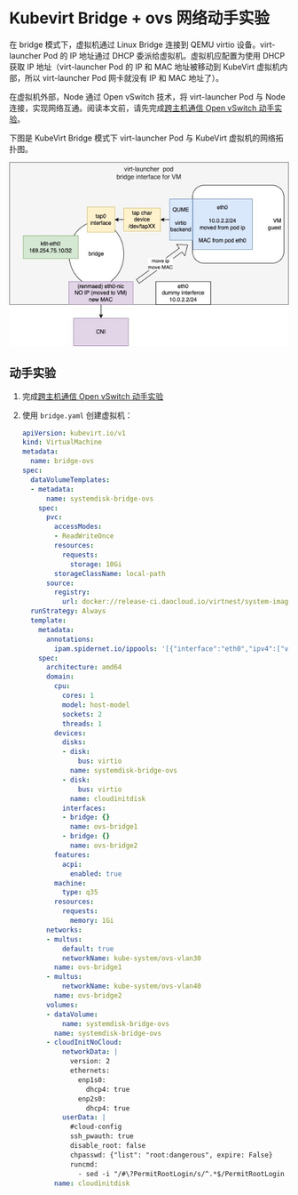 # Kubevirt Bridge + ovs 网络动手实验

在 bridge 模式下，虚拟机通过 Linux Bridge 连接到 QEMU virtio 设备。virt-launcher Pod 的 IP 地址通过 DHCP 委派给虚拟机。虚拟机应配置为使用 DHCP 获取 IP 地址（virt-launcher Pod 的 IP 和 MAC 地址被移动到 KubeVirt 虚拟机内部，所以 virt-launcher Pod 网卡就没有 IP 和 MAC 地址了）。

在虚拟机外部，Node 通过 Open vSwitch 技术，将 virt-launcher Pod 与 Node 连接，实现网络互通。阅读本文前，请先完成[跨主机通信 Open vSwitch 动手实验](/kubernetes/network/跨主机通信openvswitch动手实验.md)。

下图是 KubeVirt Bridge 模式下 virt-launcher Pod 与 KubeVirt 虚拟机的网络拓扑图。

![bridge](./assets/93c52349da352d6x.png)

## 动手实验

1. 完成[跨主机通信 Open vSwitch 动手实验](/kubernetes/network/跨主机通信openvswitch动手实验.md)

2. 使用 `bridge.yaml` 创建虚拟机：

   ```yaml
   apiVersion: kubevirt.io/v1
   kind: VirtualMachine
   metadata:
     name: bridge-ovs
   spec:
     dataVolumeTemplates:
     - metadata:
         name: systemdisk-bridge-ovs
       spec:
         pvc:
           accessModes:
           - ReadWriteOnce
           resources:
             requests:
               storage: 10Gi
           storageClassName: local-path
         source:
           registry:
             url: docker://release-ci.daocloud.io/virtnest/system-images/centos-7.9-x86_64:v1
     runStrategy: Always
     template:
       metadata:
         annotations:
           ipam.spidernet.io/ippools: '[{"interface":"eth0","ipv4":["vlan40-v4"]}]'
       spec:
         architecture: amd64
         domain:
           cpu:
             cores: 1
             model: host-model
             sockets: 2
             threads: 1
           devices:
             disks:
             - disk:
                 bus: virtio
               name: systemdisk-bridge-ovs
             - disk:
                 bus: virtio
               name: cloudinitdisk
             interfaces:
             - bridge: {}
               name: ovs-bridge1
             - bridge: {}
               name: ovs-bridge2
           features:
             acpi:
               enabled: true
           machine:
             type: q35
           resources:
             requests:
               memory: 1Gi
         networks:
         - multus:
             default: true
             networkName: kube-system/ovs-vlan30
           name: ovs-bridge1
         - multus:
             networkName: kube-system/ovs-vlan40
           name: ovs-bridge2
         volumes:
         - dataVolume:
             name: systemdisk-bridge-ovs
           name: systemdisk-bridge-ovs
         - cloudInitNoCloud:
             networkData: |
               version: 2
               ethernets:
                 enp1s0:
                   dhcp4: true
                 enp2s0:
                   dhcp4: true
             userData: |
               #cloud-config
               ssh_pwauth: true
               disable_root: false
               chpasswd: {"list": "root:dangerous", expire: False}
               runcmd:
                 - sed -i "/#\?PermitRootLogin/s/^.*$/PermitRootLogin yes/g" /etc/ssh/sshd_config 
           name: cloudinitdisk
   ```
